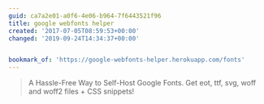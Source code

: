 ```yaml
---
guid: ca7a2e01-a0f6-4e06-b964-7f6443521f96
title: google webfonts helper
created: '2017-07-05T08:59:53+00:00'
changed: '2019-09-24T14:34:37+00:00'


bookmark_of: 'https://google-webfonts-helper.herokuapp.com/fonts'
---
```



<blockquote>A Hassle-Free Way to Self-Host Google Fonts. Get eot, ttf, svg, woff and woff2 files + CSS snippets!</blockquote>
